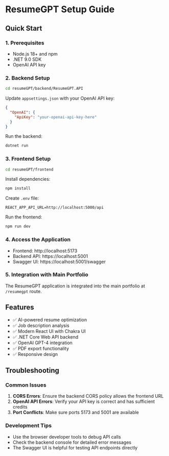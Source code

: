 # ResumeGPT Setup Guide

## Quick Start

### 1. Prerequisites
- Node.js 18+ and npm
- .NET 9.0 SDK
- OpenAI API key

### 2. Backend Setup

```bash
cd resumeGPT/backend/ResumeGPT.API
```

Update `appsettings.json` with your OpenAI API key:
```json
{
  "OpenAI": {
    "ApiKey": "your-openai-api-key-here"
  }
}
```

Run the backend:
```bash
dotnet run
```

### 3. Frontend Setup

```bash
cd resumeGPT/frontend
```

Install dependencies:
```bash
npm install
```

Create `.env` file:
```env
REACT_APP_API_URL=http://localhost:5000/api
```

Run the frontend:
```bash
npm run dev
```

### 4. Access the Application

- Frontend: http://localhost:5173
- Backend API: https://localhost:5001
- Swagger UI: https://localhost:5001/swagger

### 5. Integration with Main Portfolio

The ResumeGPT application is integrated into the main portfolio at `/resumegpt` route.

## Features

- ✅ AI-powered resume optimization
- ✅ Job description analysis
- ✅ Modern React UI with Chakra UI
- ✅ .NET Core Web API backend
- ✅ OpenAI GPT-4 integration
- ✅ PDF export functionality
- ✅ Responsive design

## Troubleshooting

### Common Issues

1. **CORS Errors**: Ensure the backend CORS policy allows the frontend URL
2. **OpenAI API Errors**: Verify your API key is correct and has sufficient credits
3. **Port Conflicts**: Make sure ports 5173 and 5001 are available

### Development Tips

- Use the browser developer tools to debug API calls
- Check the backend console for detailed error messages
- The Swagger UI is helpful for testing API endpoints directly

